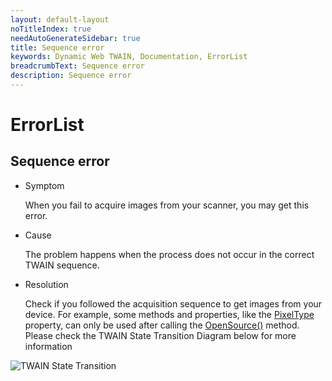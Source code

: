 ```yaml
---
layout: default-layout
noTitleIndex: true
needAutoGenerateSidebar: true
title: Sequence error
keywords: Dynamic Web TWAIN, Documentation, ErrorList
breadcrumbText: Sequence error
description: Sequence error
---
```


# ErrorList

## Sequence error

- Symptom

  When you fail to acquire images from your scanner, you may get this error.

- Cause

  The problem happens when the process does not occur in the correct TWAIN sequence.

- Resolution

  Check if you followed the acquisition sequence to get images from your device. For example, some methods and properties, like the [PixelType]({{site.info}}api/WebTwain_Acquire.html#pixeltype) property, can only be used after calling the [OpenSource()]({{site.info}}api/WebTwain_Acquire.html#opensource) method. Please check the TWAIN State Transition Diagram below for more information

![TWAIN State Transition]({{site.assets}}imgs/TWAIN-State-Transition.png)
